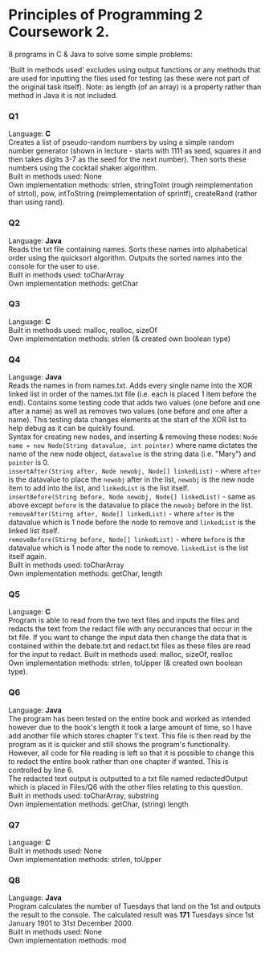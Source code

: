 # Principles of Programming 2 Coursework 2. 
8 programs in C &amp; Java to solve some simple problems:

'Built in methods used' excludes using output functions or any methods that are used for inputting the files used for testing (as these were not part of the original task itself).
Note: as length (of an array) is a property rather than method in Java it is not included.

### Q1
Language: **C**  
Creates a list of pseudo-random numbers by using a simple random number generator (shown in lecture - starts with 1111 as seed, squares it and then takes digits 3-7 as the seed for the next number). Then sorts these numbers using the cocktail shaker algorithm.  
Built in methods used: None  
Own implementation methods: strlen, stringToInt (rough reimplementation of strtol), pow, intToString (reimplementation of sprintf), createRand (rather than using rand).  

### Q2
Language: **Java**  
Reads the txt file containing names. Sorts these names into alphabetical order using the quicksort algorithm. Outputs the sorted names into the console for the user to use.  
Built in methods used: toCharArray  
Own implementation methods: getChar  

### Q3
Language: **C**  
Built in methods used: malloc, realloc, sizeOf  
Own implementation methods: strlen (& created own boolean type)  

### Q4
Language: **Java**  
Reads the names in from names.txt. Adds every single name into the XOR linked list in order of the names.txt file (i.e. each is placed 1 item before the end). Contains some testing code that adds two values (one before and one after a name) as well as removes two values (one before and one after a name). This testing data changes elements at the start of the XOR list to help debug as it can be quickly found.  
Syntax for creating new nodes, and inserting & removing these nodes:
`Node name = new Node(String datavalue, int pointer)` where name dictates the name of the new node object, `datavalue` is the string data (i.e. "Mary") and `pointer` is 0.  
`insertAfter(String after, Node newobj, Node[] linkedList)` - where `after` is the datavalue to place the `newobj` after in the list, `newobj` is the new node item to add into the list, and `linkedList` is the list itself.  
`insertBefore(String before, Node newobj, Node[] linkedList)` - same as above except `before` is the datavalue to place the `newobj` before in the list.  
`removeAfter(Stirng after, Node[] linkedList)` - where `after` is the datavalue which is 1 node before the node to remove and `linkedList` is the linked list itself.  
`removeBefore(Stirng before, Node[] linkedList)` - where `before` is the datavalue which is 1 node after the node to remove. `linkedList` is the list itself again.    
Built in methods used: toCharArray  
Own implementation methods: getChar, length  

### Q5
Language: **C**  
Program is able to read from the two text files and inputs the files and redacts the text from the redact file with any occurances that occur in the txt file. If you want to change the input data then change the data that is contained within the debate.txt and redact.txt files as these files are read for the input to redact.
Built in methods used: malloc, sizeOf, realloc  
Own implementation methods: strlen, toUpper (& created own boolean type).  

### Q6
Language: **Java**  
The program has been tested on the entire book and worked as intended however due to the book's length it took a large amount of time, so I have add another file which stores chapter 1's text. This file is then read by the program as it is quicker and still shows the program's functionality. However, all code for file reading is left so that it is possible to change this to redact the entire book rather than one chapter if wanted. This is controlled by line 6.  
The redacted text output is outputted to a txt file named redactedOutput which is placed in Files/Q6 with the other files relating to this question.  
Built in methods used: toCharArray, substring  
Own implementation methods: getChar, (string) length  

### Q7
Language: **C**  
Built in methods used: None  
Own implementation methods: strlen, toUpper  

### Q8
Language: **Java**  
Program calculates the number of Tuesdays that land on the 1st and outputs the result to the console. The calculated result was **171** Tuesdays since 1st January 1901 to 31st December 2000.  
Built in methods used: None  
Own implementation methods: mod  
